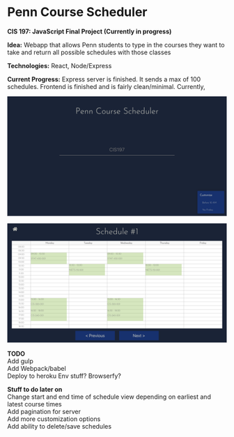 # Penn Course Scheduler

**CIS 197: JavaScript Final Project (Currently in progress)**

**Idea:** Webapp that allows Penn students to type in the courses they want to take and return all possible schedules with those classes

**Technologies:** React, Node/Express

**Current Progress:** Express server is finished. It sends a max of 100 schedules. Frontend is finished and is fairly clean/minimal. Currently,

![Search Screen](/media/home.png)

![Scheduler Screen](/media/schedule.png)

**TODO**  
Add gulp  
Add Webpack/babel  
Deploy to heroku
Env stuff?
Browserfy?

**Stuff to do later on**  
Change start and end time of schedule view depending on earliest and latest course times  
Add pagination for server  
Add more customization options  
Add ability to delete/save schedules
